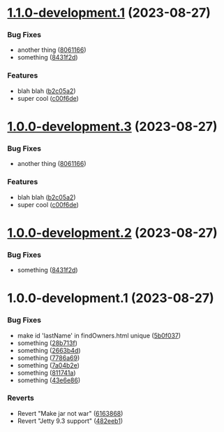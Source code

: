 # [1.1.0-development.1](https://github.com/justrp/spring-petclinic/compare/v1.0.0...v1.1.0-development.1) (2023-08-27)


### Bug Fixes

* another thing ([8061166](https://github.com/justrp/spring-petclinic/commit/8061166c2b1978f115c857643ac0e2a0d43205d4))
* something ([8431f2d](https://github.com/justrp/spring-petclinic/commit/8431f2d9bde201486db4152561344e63a5ec2643))


### Features

* blah blah ([b2c05a2](https://github.com/justrp/spring-petclinic/commit/b2c05a271e98e7f25fdf71dc7a25d466b2c9f627))
* super cool ([c00f6de](https://github.com/justrp/spring-petclinic/commit/c00f6ded0b4c5f2ecb44be103b7b78760b29fe59))

# [1.0.0-development.3](https://github.com/justrp/spring-petclinic/compare/v1.0.0-development.2...v1.0.0-development.3) (2023-08-27)


### Bug Fixes


* another thing ([8061166](https://github.com/justrp/spring-petclinic/commit/8061166c2b1978f115c857643ac0e2a0d43205d4))


### Features

* blah blah ([b2c05a2](https://github.com/justrp/spring-petclinic/commit/b2c05a271e98e7f25fdf71dc7a25d466b2c9f627))
* super cool ([c00f6de](https://github.com/justrp/spring-petclinic/commit/c00f6ded0b4c5f2ecb44be103b7b78760b29fe59))

# [1.0.0-development.2](https://github.com/justrp/spring-petclinic/compare/v1.0.0-development.1...v1.0.0-development.2) (2023-08-27)


### Bug Fixes

* something ([8431f2d](https://github.com/justrp/spring-petclinic/commit/8431f2d9bde201486db4152561344e63a5ec2643))


# 1.0.0-development.1 (2023-08-27)


### Bug Fixes

* make id 'lastName' in findOwners.html unique ([5b0f037](https://github.com/justrp/spring-petclinic/commit/5b0f037d06de2c9ad3be4fdf52402ddb5667e2da))
* something ([28b713f](https://github.com/justrp/spring-petclinic/commit/28b713f4aa8a7f5c7c16b0c21c4334476dee9549))
* something ([2663b4d](https://github.com/justrp/spring-petclinic/commit/2663b4df8c9c307912026e02fb645f3ec4fdcda4))
* something ([7786a69](https://github.com/justrp/spring-petclinic/commit/7786a69c3759f24e0dafd08007cddae213e71acb))
* something ([7a04b2e](https://github.com/justrp/spring-petclinic/commit/7a04b2e8c1383d541521ce1dcec128755a871522))
* something ([811741a](https://github.com/justrp/spring-petclinic/commit/811741a748767b8eb1698166306c64bc9902df13))
* something ([43e6e86](https://github.com/justrp/spring-petclinic/commit/43e6e86dc0eaf996aec1365b5dca2d81bd5c8fea))


### Reverts

* Revert "Make jar not war" ([6163868](https://github.com/justrp/spring-petclinic/commit/616386803ce00784c82ca4453bb569f72917ffee))
* Revert "Jetty 9.3 support" ([482eeb1](https://github.com/justrp/spring-petclinic/commit/482eeb1c217789b5d772f5c15c3ab7aa89caf279))
